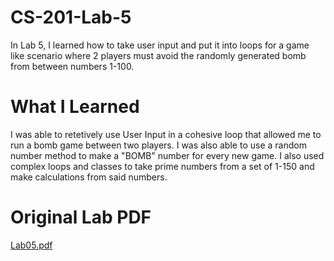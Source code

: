 # CS-201-Lab-5
In Lab 5, I learned how to take user input and put it into loops for a game like scenario where 2 players must avoid the randomly generated bomb from between numbers 1-100.

# What I Learned
I was able to retetively use User Input in a cohesive loop that allowed me to run a bomb game between two players. I was also able to use a random number method to make a "BOMB" number for every new game. I also used complex loops and classes to take prime numbers from a set of 1-150 and make calculations from said numbers.

# Original Lab PDF
[Lab05.pdf](https://github.com/aryanpat/CS-201-Lab-5/files/10541308/Lab05.pdf)
